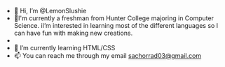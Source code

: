 - 👋 Hi, I’m @LemonSlushie
- 👀I'm currently a freshman from Hunter College majoring in Computer Science. iI’m interested in learning most of the different languages so I can have fun with making new creations.
- 
- 🌱 I’m currently learning HTML/CSS
- 📫 You can reach me through my email sachorrad03@gmail.com

<!---
LemonSlushie/LemonSlushie is a ✨ special ✨ repository because its `README.md` (this file) appears on your GitHub profile.
You can click the Preview link to take a look at your changes.
--->
